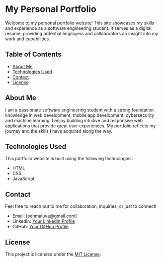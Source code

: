 # My Personal Portfolio

Welcome to my personal portfolio website! This site showcases my skills and experience as a software engineering student. It serves as a digital resume, providing potential employers and collaborators an insight into my work and capabilities.

## Table of Contents

- [About Me](#about-me)
- [Technologies Used](#technologies-used)
- [Contact](#contact)
- [License](#license)

## About Me

I am a passionate software engineering student with a strong foundation knowledge in web development, mobile app development, cybersecurity and machine learning. I enjoy building intuitive and responsive web applications that provide great user experiences. My portfolio reflects my journey and the skills I have acquired along the way.

## Technologies Used

This portfolio website is built using the following technologies:

- HTML
- CSS
- JavaScript

## Contact

Feel free to reach out to me for collaboration, inquiries, or just to connect!

- Email: [sehmaluva@gmail.com]
- LinkedIn: [Your LinkedIn Profile](https://www.linkedin.com/in/malvin-t-machingura)
- GitHub: [Your GitHub Profile](https://github.com/sehmaluva)

## License

This project is licensed under the [MIT License](LICENSE).
